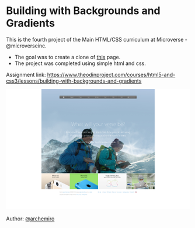 # Building with Backgrounds and Gradients

This is the fourth project of the Main HTML/CSS curriculum at Microverse - @microverseinc.

- The goal was to create a clone of [this](https://web.archive.org/web/20140301004610/http://www.apple.com/) page.
- The project was completed using simple html and css.

Assignment link: https://www.theodinproject.com/courses/html5-and-css3/lessons/building-with-backgrounds-and-gradients

![screenshot](./assets/screenshot.png)

Author: [@archemiro](https://github.com/archemiro)
